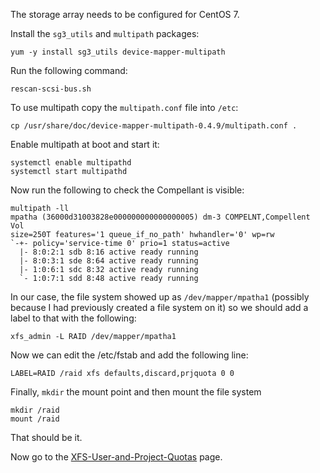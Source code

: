 The storage array needs to be configured for CentOS 7.

Install the `sg3_utils` and `multipath` packages:

    yum -y install sg3_utils device-mapper-multipath

Run the following command:

    rescan-scsi-bus.sh

To use multipath copy the `multipath.conf` file into `/etc`:

    cp /usr/share/doc/device-mapper-multipath-0.4.9/multipath.conf .

Enable multipath at boot and start it:

    systemctl enable multipathd
    systemctl start multipathd

Now run the following to check the Compellant is visible:

    multipath -ll
    mpatha (36000d31003828e000000000000000005) dm-3 COMPELNT,Compellent Vol
    size=250T features='1 queue_if_no_path' hwhandler='0' wp=rw
    `-+- policy='service-time 0' prio=1 status=active
      |- 8:0:2:1 sdb 8:16 active ready running
      |- 8:0:3:1 sde 8:64 active ready running
      |- 1:0:6:1 sdc 8:32 active ready running
      `- 1:0:7:1 sdd 8:48 active ready running

In our case, the file system showed up as `/dev/mapper/mpatha1` (possibly because I had previously created a file system on it) so we should add a label to that with the following:

    xfs_admin -L RAID /dev/mapper/mpatha1

Now we can edit the /etc/fstab and add the following line:

    LABEL=RAID /raid xfs defaults,discard,prjquota 0 0

Finally, `mkdir` the mount point and then mount the file system

    mkdir /raid
    mount /raid

That should be it.

Now go to the [XFS-User-and-Project-Quotas](https://shanesturrock.github.io/bioit/XFS-User-and-Project-Quotas) page.
